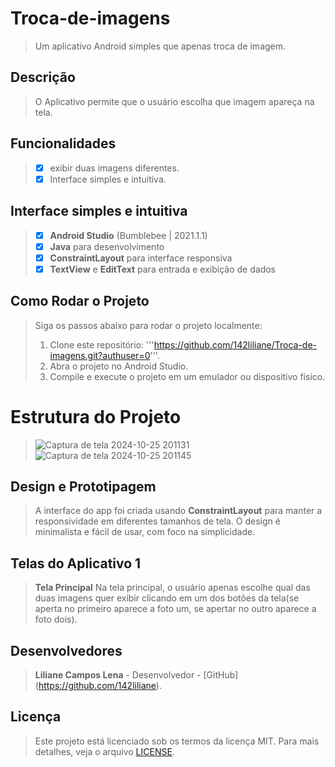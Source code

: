 # Troca-de-imagens
> Um aplicativo Android simples que apenas troca de imagem.
## Descrição
> O Aplicativo permite que o usuário escolha que imagem apareça na tela.

## Funcionalidades
> - [x] exibir duas imagens diferentes.
> - [x] Interface simples e intuitiva.

## Interface simples e intuitiva
> - [x] **Android Studio** (Bumblebee | 2021.1.1)
> - [x] **Java** para desenvolvimento
> - [x] **ConstraintLayout** para interface responsiva
> - [x] **TextView** e **EditText** para entrada e exibição de dados

## Como Rodar o Projeto
> Siga os passos abaixo para rodar o projeto localmente:
> 1. Clone este repositório:
>'''https://github.com/142liliane/Troca-de-imagens.git?authuser=0'''.
> 2. Abra o projeto no Android Studio.
> 3. Compile e execute o projeto em um emulador ou dispositivo físico.

# Estrutura do Projeto
> ![Captura de tela 2024-10-25 201131](https://github.com/user-attachments/assets/64bca0b6-0ef3-4418-b5c3-79a09fc5e9aa)
> ![Captura de tela 2024-10-25 201145](https://github.com/user-attachments/assets/9c772c91-73f4-44f5-b21e-af2a40734fa0)

##  Design e Prototipagem
> A interface do app foi criada usando **ConstraintLayout** para manter a responsividade em diferentes tamanhos de tela. 
> O design é minimalista e fácil de usar, com foco na simplicidade.

## Telas do Aplicativo 1
> **Tela Principal**
> Na tela principal, o usuário apenas escolhe qual das duas imagens quer exibir clicando em um dos botões da tela(se aperta no primeiro aparece a foto um, se apertar no outro aparece a foto dois).

## Desenvolvedores
> **Liliane Campos Lena**  - Desenvolvedor - [GitHub] (https://github.com/142liliane).

## Licença 
> Este projeto está licenciado sob os termos da licença MIT. Para mais detalhes, veja o arquivo [LICENSE](LICENSE).
